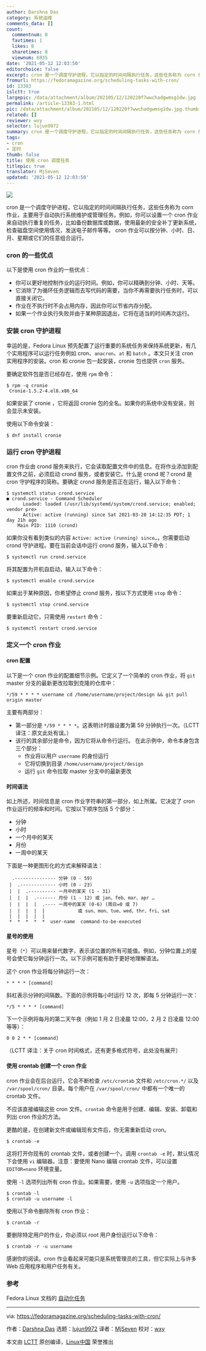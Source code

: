```yaml
---
author: Darshna Das
category: 系统运维
comments_data: []
count:
  commentnum: 0
  favtimes: 1
  likes: 0
  sharetimes: 0
  viewnum: 6935
date: '2021-05-12 12:03:50'
editorchoice: false
excerpt: cron 是一个调度守护进程，它以指定的时间间隔执行任务，这些任务称为 corn 作业，主要用于自动执行系统维护或管理任务。
fromurl: https://fedoramagazine.org/scheduling-tasks-with-cron/
id: 13383
islctt: true
largepic: /data/attachment/album/202105/12/120220f7wwchadgwmsg1dw.jpg
permalink: /article-13383-1.html
pic: /data/attachment/album/202105/12/120220f7wwchadgwmsg1dw.jpg.thumb.jpg
related: []
reviewer: wxy
selector: lujun9972
summary: cron 是一个调度守护进程，它以指定的时间间隔执行任务，这些任务称为 corn 作业，主要用于自动执行系统维护或管理任务。
tags:
- cron
- 定时
thumb: false
title: 使用 cron 调度任务
titlepic: true
translator: MjSeven
updated: '2021-05-12 12:03:50'
---
```


![](/data/attachment/album/202105/12/120220f7wwchadgwmsg1dw.jpg)


cron 是一个调度守护进程，它以指定的时间间隔执行任务，这些任务称为 corn 作业，主要用于自动执行系统维护或管理任务。例如，你可以设置一个 cron 作业来自动执行重复的任务，比如备份数据库或数据，使用最新的安全补丁更新系统，检查磁盘空间使用情况，发送电子邮件等等。 cron 作业可以按分钟、小时、日、月、星期或它们的任意组合运行。


### cron 的一些优点


以下是使用 cron 作业的一些优点：


* 你可以更好地控制作业的运行时间。例如，你可以精确到分钟、小时、天等。
* 它消除了为循环任务逻辑而去写代码的需要，当你不再需要执行任务时，可以直接关闭它。
* 作业在不执行时不会占用内存，因此你可以节省内存分配。
* 如果一个作业执行失败并由于某种原因退出，它将在适当的时间再次运行。


### 安装 cron 守护进程


幸运的是，Fedora Linux 预先配置了运行重要的系统任务来保持系统更新，有几个实用程序可以运行任务例如 cron、`anacron`、`at` 和 `batch` 。本文只关注 cron 实用程序的安装。cron 和 cronie 包一起安装，cronie 包也提供 `cron` 服务。


要确定软件包是否已经存在，使用 `rpm` 命令：



```
$ rpm -q cronie
 Cronie-1.5.2-4.el8.x86_64

```

如果安装了 cronie ，它将返回 cronie 包的全名。如果你的系统中没有安装，则会显示未安装。


使用以下命令安装：



```
$ dnf install cronie

```

### 运行 cron 守护进程


cron 作业由 crond 服务来执行，它会读取配置文件中的信息。在将作业添加到配置文件之前，必须启动 crond 服务，或者安装它。什么是 crond 呢？crond 是 cron 守护程序的简称。要确定 crond 服务是否正在运行，输入以下命令：



```
$ systemctl status crond.service
● crond.service - Command Scheduler
      Loaded: loaded (/usr/lib/systemd/system/crond.service; enabled; vendor pre>
      Active: active (running) since Sat 2021-03-20 14:12:35 PDT; 1 day 21h ago
    Main PID: 1110 (crond)

```

如果你没有看到类似的内容 `Active: active (running) since…`，你需要启动 crond 守护进程。要在当前会话中运行 crond 服务，输入以下命令：



```
$ systemctl run crond.service

```

将其配置为开机自启动，输入以下命令：



```
$ systemctl enable crond.service

```

如果出于某种原因，你希望停止 crond 服务，按以下方式使用 `stop` 命令：



```
$ systemctl stop crond.service

```

要重新启动它，只需使用 `restart` 命令：



```
$ systemctl restart crond.service

```

### 定义一个 cron 作业


#### cron 配置


以下是一个 cron 作业的配置细节示例。它定义了一个简单的 cron 作业，将 `git` master 分支的最新更改拉取到克隆的仓库中：



```
*/59 * * * * username cd /home/username/project/design && git pull origin master

```

主要有两部分：


* 第一部分是 `*/59 * * * *`。这表明计时器设置为第 59 分钟执行一次。（LCTT 译注：原文此处有误。）
* 该行的其余部分是命令，因为它将从命令行运行。 在此示例中，命令本身包含三个部分：
	+ 作业将以用户 `username` 的身份运行
	+ 它将切换到目录 `/home/username/project/design`
	+ 运行 `git` 命令拉取 master 分支中的最新更改


#### 时间语法


如上所述，时间信息是 cron 作业字符串的第一部分，如上所属。它决定了 cron 作业运行的频率和时间。它按以下顺序包括 5 个部分：


* 分钟
* 小时
* 一个月中的某天
* 月份
* 一周中的某天


下面是一种更图形化的方式来解释语法：



```
  .--------------- 分钟 (0 - 59)
 |  .------------- 小时 (0 - 23)
 |  |  .---------- 一月中的某天 (1 - 31)
 |  |  |  .------- 月份 (1 - 12) 或 jan、feb、mar、apr …
 |  |  |  |  .---- 一周中的某天 (0-6) (周日=0 或 7)
 |  |  |  |  |            或 sun、mon、tue、wed、thr、fri、sat
 |  |  |  |  |               
 *  *  *  *  *  user-name  command-to-be-executed 

```

#### 星号的使用


星号（`*`）可以用来替代数字，表示该位置的所有可能值。例如，分钟位置上的星号会使它每分钟运行一次。以下示例可能有助于更好地理解语法。


这个 cron 作业将每分钟运行一次：



```
* * * * [command]

```

斜杠表示分钟的间隔数。下面的示例将每小时运行 12 次，即每 5 分钟运行一次：



```
*/5 * * * * [command]

```

下一个示例将每月的第二天午夜（例如 1 月 2 日凌晨 12:00，2 月 2 日凌晨 12:00 等等）：



```
0 0 2 * * [command]

```

（LCTT 译注：关于 cron 时间格式，还有更多格式符号，此处没有展开）


#### 使用 crontab 创建一个 cron 作业


cron 作业会在后台运行，它会不断检查 `/etc/crontab` 文件和 `/etc/cron.*/` 以及 `/var/spool/cron/` 目录。每个用户在 `/var/spool/cron/` 中都有一个唯一的 crontab 文件。


不应该直接编辑这些 cron 文件。`crontab` 命令是用于创建、编辑、安装、卸载和列出 cron 作业的方法。


更酷的是，在创建新文件或编辑现有文件后，你无需重新启动 cron。



```
$ crontab -e

```

这将打开你现有的 crontab 文件，或者创建一个。调用 `crontab -e` 时，默认情况下会使用 `vi` 编辑器。注意：要使用 Nano 编辑 crontab 文件，可以设置 `EDITOR=nano` 环境变量。


使用 `-l` 选项列出所有 cron 作业。如果需要，使用 `-u` 选项指定一个用户。



```
$ crontab -l
$ crontab -u username -l

```

使用以下命令删除所有 cron 作业：



```
$ crontab -r

```

要删除特定用户的作业，你必须以 root 用户身份运行以下命令：



```
$ crontab -r -u username

```

感谢你的阅读。cron 作业看起来可能只是系统管理员的工具，但它实际上与许多 Web 应用程序和用户任务有关。


### 参考


Fedora Linux 文档的 [自动化任务](https://docs.fedoraproject.org/en-US/Fedora/12/html/Deployment_Guide/ch-autotasks.html)




---


via: <https://fedoramagazine.org/scheduling-tasks-with-cron/>


作者：[Darshna Das](https://fedoramagazine.org/author/climoiselle/) 选题：[lujun9972](https://github.com/lujun9972) 译者：[MjSeven](https://github.com/MjSeven) 校对：[wxy](https://github.com/wxy)


本文由 [LCTT](https://github.com/LCTT/TranslateProject) 原创编译，[Linux中国](https://linux.cn/) 荣誉推出